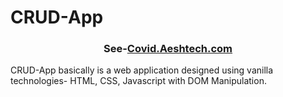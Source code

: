 # CRUD-App
<h3 align="center">See-<a href="https://aeshtech.github.io/CRUD-App/index.html" title="Covid !9 India Tracker">Covid.Aeshtech.com</a></h3>
CRUD-App basically is a web application designed using vanilla technologies- HTML, CSS, Javascript with DOM Manipulation. 
